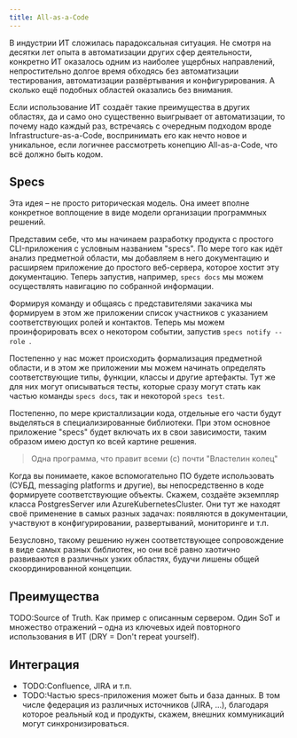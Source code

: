 ```yaml
---
title: All-as-a-Code
---
```


В индустрии ИТ сложилась парадоксальная ситуация. Не смотря на десятки лет опыта в автоматизации других
сфер деятельности, конкретно ИТ оказалось одним из наиболее ущербных направлений, непростительно долгое
время обходясь без автоматизации тестирования, автоматизации развёртывания и конфигурирования. А сколько
ещё подобных областей оказались без внимания.

Если использование ИТ создаёт такие преимущества в других областях, да и само оно существенно выигрывает
от автоматизации, то почему надо каждый раз, встречаясь с очередным подходом вроде Infrastructure-as-a-Code,
воспринимать его как нечто новое и уникальное, если логичнее рассмотреть конепцию All-as-a-Code, что всё
должно быть кодом.

## Specs

Эта идея &ndash; не просто риторическая модель. Она имеет вполне конкретное воплощение в виде модели
организации программных решений.

Представим себе, что мы начинаем разработку продукта с простого CLI-приложения с условным названием
"specs". По мере того как идёт анализ предметной области, мы добавляем в него документацию и расширяем
приложение до простого веб-сервера, которое хостит эту документацию. Теперь запустив, например,
`specs docs` мы можем осуществлять навигацию по собранной информации.

Формируя команду и общаясь с представителями закачика мы формируем в этом же приложении список
участников с указанием соответствующих ролей и контактов. Теперь мы можем проинфорировать всех
о некотором событии, запустив `specs notify --role `.

Постепенно у нас может происходить формализация предметной области, и в этом же приложении мы можем
начинать определять соответствующие типы, функции, классы и другие артефакты. Тут же для них могут
описываться тесты, которые сразу могут стать как частью команды `specs docs`, так и некоторой
`specs test`.

Постепенно, по мере кристаллизации кода, отдельные его части будут выделяться в специализированные
библиотеки. При этом основное приложение "specs" будет включать их в свои зависимости, таким образом
имею доступ ко всей картине решения.

> Одна программа, что правит всеми (c) почти "Властелин колец"

Когда вы понимаете, какое вспомогательно ПО будете использовать (СУБД, messaging platforms и другие),
вы непосредственно в коде формируете соответствующие объекты. Скажем, создаёте экземпляр класса
PostgresServer или AzureKubernetesCluster. Они тут же находят своё применение в самых разных задачах:
появляются в документации, участвуют в конфигурировании, развертываний, мониторинге и т.п.

Безусловно, такому решению нужен соответствующее сопровождение в виде самых разных библиотек, но они
всё равно хаотично развиваются в различных узких областях, будучи лишены общей скоординированной
концепции.

## Преимущества

TODO:Source of Truth. Как пример с описанным сервером. Один SoT и множество отражений &ndash; одна
из ключевых идей повторного использования в ИТ (DRY = Don't repeat yourself).

## Интеграция

- TODO:Confluence, JIRA и т.п.
- TODO:Частью specs-приложения может быть и база данных. В том числе федерация из различных источников
(JIRA, ...), благодаря которое реальный код и продукты, скажем, внешних коммуникаций могут
синхронизироваться.
